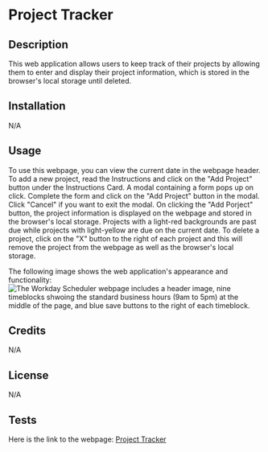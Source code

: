 # Project Tracker


## Description

This web application allows users to keep track of their projects by allowing them to enter and display their project information, which is stored in the browser's local storage until deleted. 

## Installation

N/A

## Usage

To use this webpage, you can view the current date in the webpage header. To add a new project, read the Instructions and click on the "Add Project" button under the Instructions Card. A modal containing a form pops up on click. Complete the form and click on the "Add Project" button in the modal. Click "Cancel" if you want to exit the modal. On clicking the "Add Porject" button, the project information is displayed on the webpage and stored in the browser's local storage. Projects with a light-red backgrounds are past due while projects with light-yellow are due on the current date. To delete a project, click on the "X" button to the right of each project and this will remove the project from the webpage as well as the browser's local storage. 

The following image shows the web application's appearance and functionality:
![The Workday Scheduler webpage includes a header image, nine timeblocks shwoing the standard business hours (9am to 5pm) at the middle of the page, and blue save buttons to the right of each timeblock.](./assets/images/screenshot.png)

## Credits


N/A


## License


N/A


## Tests


Here is the link to the webpage:
[Project Tracker](https://wdverse.github.io/project-tracker/)
